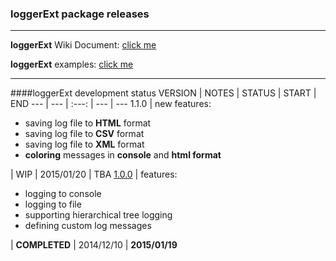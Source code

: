 ### loggerExt package releases
***
**loggerExt** Wiki Document: [click me](https://github.com/tmduong2000/tcl_loggerExt/wiki)

**loggerExt** examples: [click me](https://github.com/tmduong2000/tcl_loggerExt/tree/master/examples)
***
####loggerExt development status
VERSION | NOTES | STATUS | START | END
--- | --- | :---: | --- | ---
1.1.0 | new features: <ul><li>saving log file to **HTML** format</li><li>saving log file to **CSV** format</li><li>saving log file to **XML** format</li><li>**coloring** messages in **console** and **html format**</li></ul> | WIP | 2015/01/20 | TBA
[1.0.0](https://github.com/tmduong2000/tcl_loggerExt/releases/tag/1.0.0) | features: <ul><li>logging to console</li><li>logging to file</li><li>supporting hierarchical tree logging</li><li>defining custom log messages</li></ul>  | **COMPLETED** | 2014/12/10 | **2015/01/19**

